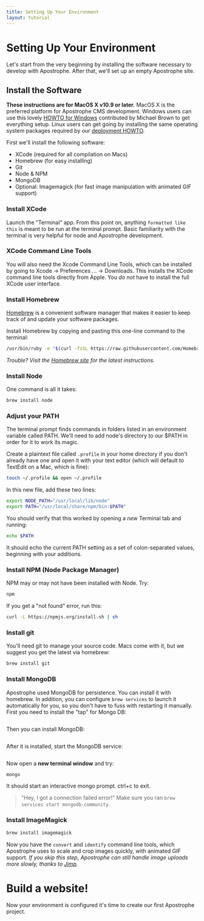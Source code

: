 ```yaml
---
title: Setting Up Your Environment
layout: tutorial
---
```

# Setting Up Your Environment

Let's start from the very beginning by installing the software necessary to develop with Apostrophe. After that, we'll set up an empty Apostrophe site.

## Install the Software

**These instructions are for MacOS X v10.9 or later.** MacOS X is the preferred platform for Apostrophe CMS development. Windows users can use this lovely [HOWTO for Windows](../howtos/windows.md) contributed by Michael Brown to get everything setup. Linux users can get going by installing the same operating system packages required by our [deployment HOWTO](../intermediate/deployment.md).

First we'll install the following software:

* XCode \(required for all compilation on Macs\)
* Homebrew \(for easy installing\)
* Git
* Node & NPM
* MongoDB
* Optional: Imagemagick \(for fast image manipulation with animated GIF support\)

### Install XCode

Launch the "Terminal" app. From this point on, anything `formatted like this` is meant to be run at the terminal prompt. Basic familiarity with the terminal is very helpful for node and Apostrophe development.

### XCode Command Line Tools

You will also need the Xcode Command Line Tools, which can be installed by going to Xcode -&gt; Preferences ... -&gt; Downloads. This installs the XCode command line tools directly from Apple. You *do not* have to install the full XCode user interface.

### Install Homebrew

[Homebrew](http://brew.sh/) is a convenient software manager that makes it easier to keep track of and update your software packages.

Install Homebrew by copying and pasting this one-line command to the terminal:

```bash
/usr/bin/ruby -e "$(curl -fsSL https://raw.githubusercontent.com/Homebrew/install/master/install)"
```

_Trouble? Visit the_ [_Homebrew site_](http://brew.sh/) _for the latest instructions._

### Install Node

One command is all it takes:

```bash
brew install node
```

### Adjust your PATH

The terminal prompt finds commands in folders listed in an environment variable called PATH. We'll need to add node's directory to our $PATH in order for it to work its magic.

Create a plaintext file called `.profile` in your home directory if you don't already have one and open it with your text editor \(which will default to TextEdit on a Mac, which is fine\):

```bash
touch ~/.profile && open ~/.profile
```

In this new file, add these two lines:

```bash
export NODE_PATH="/usr/local/lib/node"
export PATH="/usr/local/share/npm/bin:$PATH"
```

You should verify that this worked by opening a _new_ Terminal tab and running:

```bash
echo $PATH
```

It should echo the current PATH setting as a set of colon-separated values, beginning with your additions.

### Install NPM \(Node Package Manager\)

NPM may or may not have been installed with Node. Try:

```bash
npm
```

If you get a "not found" error, run this:

```bash
curl -L https://npmjs.org/install.sh | sh
```

### Install git

You'll need git to manage your source code. Macs come with it, but we suggest you get the latest via homebrew:

```bash
brew install git
```

### Install MongoDB

Apostrophe used MongoDB for persistence. You can install it with homebrew. In addition, you can configure `brew services` to launch it automatically for you, so you don't have to fuss with restarting it manually.  First you need to install the "tap" for Mongo DB:

```brew tap mongodb/brew
```
Then you can install MongoDB:

```brew install mongodb-community
```

After it is installed, start the MongoDB service:

```brew services start mongodb-community
```

Now open a **new terminal window** and try:

```bash
mongo
```

It should start an interactive mongo prompt. ctrl+c to exit.

> "Hey, I got a connection failed error!" Make sure you ran `brew services start mongodb-community`.

### Install ImageMagick

```bash
brew install imagemagick
```

Now you have the `convert` and `identify` command line tools, which Apostrophe uses to scale and crop images quickly, with animated GIF support. _If you skip this step, Apostrophe can still handle image uploads more slowly, thanks to_ [_Jimp_](https://npmjs.org/package/jimp)_._

# Build a website!

Now your environment is configured it's time to create our first Apostrophe project.

